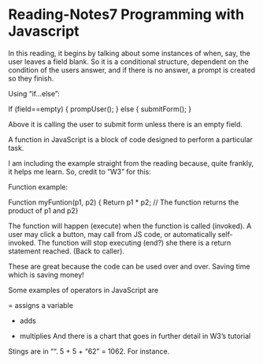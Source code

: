 # Reading-Notes7 Programming with Javascript

In this reading, it begins by talking about some instances of when, say, the user leaves a field blank. So it is a conditional structure, dependent on the condition of the users answer, and if there is no answer, a prompt is created so they finish.

Using “if…else”:

If (field==empty) {
prompUser();
} else {
submitForm();
}

Above it is calling the user to submit form unless there is an empty field.

A function in JavaScript is a block of code designed to perform a particular task.

I am including the example straight from the reading because, quite frankly, it helps me learn. So, credit to “W3” for this:

Function example:

Function myFuntion(p1, p2) {
Return p1 * p2; // The function returns the product of p1 and p2}

The function will happen (execute) when the function is called (invoked). A user may click a button, may call from JS code, or automatically self-invoked.
The function will stop executing (end?) she there is a return statement reached. (Back to caller).

These are great because the code can be used over and over. Saving time which is saving money!

Some examples of operators in JavaScript are

= assigns a variable
+ adds
 * multiplies
And there is a chart that goes in further detail in W3’s tutorial

Stings are in ““.
5 + 5 + “62” = 1062. For instance.